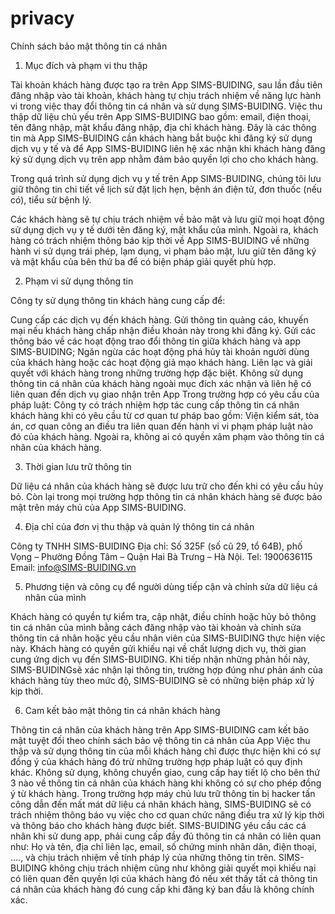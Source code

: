 # privacy
Chính sách bảo mật thông tin cá nhân
 

1. Mục đích và phạm vi thu thập

Tài khoản khách hàng được tạo ra trên App SIMS-BUIDING, sau lần đầu tiên đăng nhập vào tài khoản, khách hàng tự chịu trách nhiệm về năng lực hành vi trong việc thay đổi thông tin cá nhân và sử dụng SIMS-BUIDING. Việc thu thập dữ liệu chủ yếu trên App SIMS-BUIDING bao gồm: email, điện thoại, tên đăng nhập, mật khẩu đăng nhập, địa chỉ khách hàng. Đây là các thông tin mà App SIMS-BUIDING cần khách hàng bắt buộc khi đăng ký sử dụng dịch vụ y tế và để App SIMS-BUIDING liên hệ xác nhận khi khách hàng đăng ký sử dụng dịch vụ trên app nhằm đảm bảo quyền lợi cho cho khách hàng.

Trong quá trình sử dụng dịch vụ y tế trên App SIMS-BUIDING, chúng tôi lưu giữ thông tin chi tiết về lịch sử đặt lịch hẹn, bệnh án điện tử, đơn thuốc (nếu có), tiểu sử bệnh lý.

Các khách hàng sẽ tự chịu trách nhiệm về bảo mật và lưu giữ mọi hoạt động sử dụng dịch vụ y tế dưới tên đăng ký, mật khẩu của mình. Ngoài ra, khách hàng có trách nhiệm thông báo kịp thời về App SIMS-BUIDING về những hành vi sử dụng trái phép, lạm dụng, vi phạm bảo mật, lưu giữ tên đăng ký và mật khẩu của bên thứ ba để có biện pháp giải quyết phù hợp.

 

2. Phạm vi sử dụng thông tin

Công ty sử dụng thông tin khách hàng cung cấp để:

Cung cấp các dịch vụ đến khách hàng.
Gửi thông tin quảng cáo, khuyến mại nếu khách hàng chấp nhận điều khoản này trong khi đăng ký.
Gửi các thông báo về các hoạt động trao đổi thông tin giữa khách hàng và app SIMS-BUIDING;
Ngăn ngừa các hoạt động phá hủy tài khoản người dùng của khách hàng hoặc các hoạt động giả mạo khách hàng.
Liên lạc và giải quyết với khách hàng trong những trường hợp đặc biệt.
Không sử dụng thông tin cá nhân của khách hàng ngoài mục đích xác nhận và liên hệ có liên quan đến dịch vụ giao nhận trên App
Trong trường hợp có yêu cầu của pháp luật: Công ty có trách nhiệm hợp tác cung cấp thông tin cá nhân khách hàng khi có yêu cầu từ cơ quan tư pháp bao gồm: Viện kiểm sát, tòa án, cơ quan công an điều tra liên quan đến hành vi vi phạm pháp luật nào đó của khách hàng. Ngoài ra, không ai có quyền xâm phạm vào thông tin cá nhân của khách hàng.
 

3. Thời gian lưu trữ thông tin

Dữ liệu cá nhân của khách hàng sẽ được lưu trữ cho đến khi có yêu cầu hủy bỏ. Còn lại trong mọi trường hợp thông tin cá nhân khách hàng sẽ được bảo mật trên máy chủ của App SIMS-BUIDING.

 

4. Địa chỉ của đơn vị thu thập và quản lý thông tin cá nhân

Công ty TNHH SIMS-BUIDING
Địa chỉ: Số 325F (số cũ 29, tổ 64B), phố Vọng – Phường Đồng Tâm – Quận Hai Bà Trưng – Hà Nội.
Tel: 1900636115
Email: info@SIMS-BUIDING.vn
 

5. Phương tiện và công cụ để người dùng tiếp cận và chỉnh sửa dữ liệu cá nhân của mình

Khách hàng có quyền tự kiểm tra, cập nhật, điều chỉnh hoặc hủy bỏ thông tin cá nhân của mình bằng cách đăng nhập vào tài khoản và chỉnh sửa thông tin cá nhân hoặc yêu cầu nhân viên của SIMS-BUIDING thực hiện việc này.
Khách hàng có quyền gửi khiếu nại về chất lượng dịch vụ, thời gian cung ứng dịch vụ đến SIMS-BUIDING. Khi tiếp nhận những phản hồi này, SIMS-BUIDINGsẽ xác nhận lại thông tin, trường hợp đúng như phản ánh của khách hàng tùy theo mức độ, SIMS-BUIDING sẽ có những biện pháp xử lý kịp thời.
 

6. Cam kết bảo mật thông tin cá nhân khách hàng

Thông tin cá nhân của khách hàng trên App SIMS-BUIDING cam kết bảo mật tuyệt đối theo chính sách bảo vệ thông tin cá nhân của App Việc thu thập và sử dụng thông tin của mỗi khách hàng chỉ được thực hiện khi có sự đồng ý của khách hàng đó trừ những trường hợp pháp luật có quy định khác.
Không sử dụng, không chuyển giao, cung cấp hay tiết lộ cho bên thứ 3 nào về thông tin cá nhân của khách hàng khi không có sự cho phép đồng ý từ khách hàng.
Trong trường hợp máy chủ lưu trữ thông tin bị hacker tấn công dẫn đến mất mát dữ liệu cá nhân khách hàng, SIMS-BUIDING sẽ có trách nhiệm thông báo vụ việc cho cơ quan chức năng điều tra xử lý kịp thời và thông báo cho khách hàng được biết.
SIMS-BUIDING yêu cầu các cá nhân khi sử dung app, phải cung cấp đầy đủ thông tin cá nhân có liên quan như: Họ và tên, địa chỉ liên lạc, email, số chứng minh nhân dân, điện thoại, …., và chịu trách nhiệm về tính pháp lý của những thông tin trên. SIMS-BUIDING không chịu trách nhiệm cũng như không giải quyết mọi khiếu nại có liên quan đến quyền lợi của khách hàng đó nếu xét thấy tất cả thông tin cá nhân của khách hàng đó cung cấp khi đăng ký ban đầu là không chính xác.
